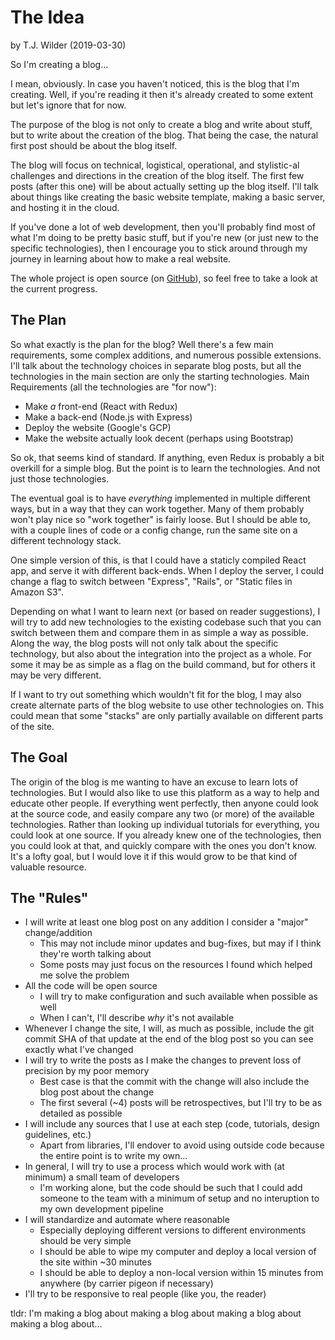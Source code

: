 # The Idea
by T.J. Wilder (2019-03-30)

So I'm creating a blog...

I mean, obviously. In case you haven't noticed, this is the blog that I'm creating. Well, if you're reading it then it's already created to some extent but let's ignore that for now.

The purpose of the blog is not only to create a blog and write about stuff, but to write about the creation of the blog. That being the case, the natural first post should be about the blog itself.

The blog will focus on technical, logistical, operational, and stylistic-al challenges and directions in the creation of the blog itself. The first few posts (after this one) will be about actually setting up the blog itself. I'll talk about things like creating the basic website template, making a basic server, and hosting it in the cloud.

If you've done a lot of web development, then you'll probably find most of what I'm doing to be pretty basic stuff, but if you're new (or just new to the specific technologies), then I encourage you to stick around through my journey in learning about how to make a real website.

The whole project is open source (on [GitHub](https://github.com/tjwilder/super-blog)), so feel free to take a look at the current progress. 

## The Plan
So what exactly is the plan for the blog? Well there's a few main requirements, some complex additions, and numerous possible extensions. I'll talk about the technology choices in separate blog posts, but all the technologies in the main section are only the starting technologies.
Main Requirements (all the technologies are "for now"):
- Make _a_ front-end (React with Redux)
- Make a back-end (Node.js with Express)
- Deploy the website (Google's GCP)
- Make the website actually look decent (perhaps using Bootstrap)

So ok, that seems kind of standard. If anything, even Redux is probably a bit overkill for a simple blog. But the point is to learn the technologies. And not just those technologies.

The eventual goal is to have _everything_ implemented in multiple different ways, but in a way that they can work together. Many of them probably won't play nice so "work together" is fairly loose. But I should be able to, with a couple lines of code or a config change, run the same site on a different technology stack.

One simple version of this, is that I could have a staticly compiled React app, and serve it with different back-ends. When I deploy the server, I could change a flag to switch between "Express", "Rails", or "Static files in Amazon S3".

Depending on what I want to learn next (or based on reader suggestions), I will try to add new technologies to the existing codebase such that you can switch between them and compare them in as simple a way as possible. Along the way, the blog posts will not only talk about the specific technology, but also about the integration into the project as a whole. For some it may be as simple as a flag on the build command, but for others it may be very different.

If I want to try out something which wouldn't fit for the blog, I may also create alternate parts of the blog website to use other technologies on. This could mean that some "stacks" are only partially available on different parts of the site.

## The Goal

The origin of the blog is me wanting to have an excuse to learn lots of technologies. But I would also like to use this platform as a way to help and educate other people. If everything went perfectly, then anyone could look at the source code, and easily compare any two (or more) of the available technologies. Rather than looking up individual tutorials for everything, you could look at one source. If you already knew one of the technologies, then you could look at that, and quickly compare with the ones you don't know. It's a lofty goal, but I would love it if this would grow to be that kind of valuable resource.

## The "Rules"

- I will write at least one blog post on any addition I consider a "major" change/addition
  - This may not include minor updates and bug-fixes, but may if I think they're worth talking about
  - Some posts may just focus on the resources I found which helped me solve the problem
- All the code will be open source
  - I will try to make configuration and such available when possible as well
  - When I can't, I'll describe _why_ it's not available
- Whenever I change the site, I will, as much as possible, include the git commit SHA of that update at the end of the blog post so you can see exactly what I've changed
- I will try to write the posts as I make the changes to prevent loss of precision by my poor memory
  - Best case is that the commit with the change will also include the blog post about the change
  - The first several (~4) posts will be retrospectives, but I'll try to be as detailed as possible
- I will include any sources that I use at each step (code, tutorials, design guidelines, etc.)
  - Apart from libraries, I'll endover to avoid using outside code because the entire point is to write my own...
- In general, I will try to use a process which would work with (at minimum) a small team of developers
  - I'm working alone, but the code should be such that I could add someone to the team with a minimum of setup and no interuption to my own development pipeline
- I will standardize and automate where reasonable
  - Especially deploying different versions to different environments should be very simple
  - I should be able to wipe my computer and deploy a local version of the site within ~30 minutes
  - I should be able to deploy a non-local version within 15 minutes from anywhere (by carrier pigeon if necessary)
- I'll try to be responsive to real people (like you, the reader)

tldr: I'm making a blog about making a blog about making a blog about making a blog about...
